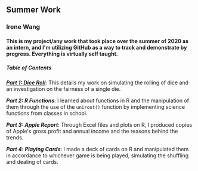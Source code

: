 ## Summer Work
### Irene Wang
#### This is my project/any work that took place over the summer of 2020 as an intern, and I'm utilizing GitHub as a way to track and demonstrate by progress. Everything is virtually self taught.

##### **Table of Contents**

[***Part 1: Dice Roll***](RMarkdown/diceroll.RMD): This details my work on simulating the rolling of dice and an investigation on the fairness of a single die.

***Part 2: R Functions***: I learned about functions in R and the manipulation of them through the use of the `uniroot()` function by implementing science functions from classes in school.

***Part 3: Apple Report***: Through Excel files and plots on R, I produced copies of Apple's gross profit and annual income and the reasons behind the trends.

***Part 4: Playing Cards***: I made a deck of cards on R and manipulated them in accordance to whichever game is being played, simulating the shuffling and dealing of cards.
